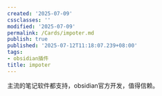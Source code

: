 ```yaml
---
created: '2025-07-09'
cssclasses: ''
modified: '2025-07-09'
permalink: /Cards/impoter.md
publish: true
published: '2025-07-12T11:18:07.239+08:00'
tags:
- obsidian插件
title: impoter
---
```

主流的笔记软件都支持，obsidian官方开发，值得信赖。

